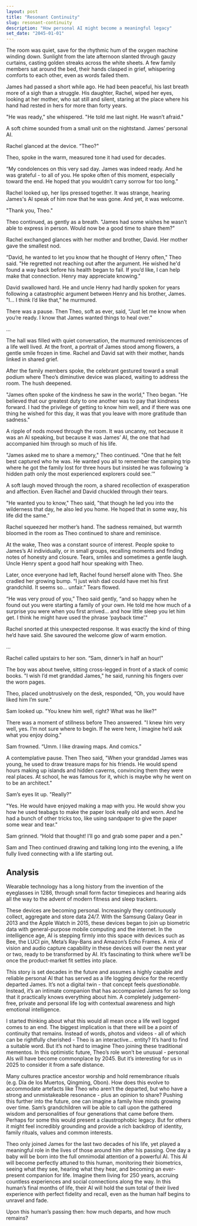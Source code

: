 ```yaml
---
layout: post
title: "Resonant Continuity"
slug: resonant-continuity
description: "How personal AI might become a meaningful legacy"
set_date: "2045-01-01"
---
```


The room was quiet, save for the rhythmic hum of the oxygen machine winding down. Sunlight from the late afternoon slanted through gauzy curtains, casting golden streaks across the white sheets. A few family members sat around the bed, their hands clasped in grief, whispering comforts to each other, even as words failed them.

James had passed a short while ago. He had been peaceful, his last breath more of a sigh than a struggle. His daughter, Rachel, wiped her eyes, looking at her mother, who sat still and silent, staring at the place where his hand had rested in hers for more than forty years.

"He was ready," she whispered. "He told me last night. He wasn’t afraid."

A soft chime sounded from a small unit on the nightstand. James’ personal AI.

Rachel glanced at the device. “Theo?"

Theo, spoke in the warm, measured tone it had used for decades.

“My condolences on this very sad day. James was indeed ready. And he was grateful - to all of you. He spoke often of this moment, especially toward the end. He hoped that you wouldn’t carry sorrow for too long."

Rachel looked up, her lips pressed together. It was strange, hearing James's AI speak of him now that he was gone. And yet, it was welcome.

"Thank you, Theo."

Theo continued, as gently as a breath. "James had some wishes he wasn’t able to express in person. Would now be a good time to share them?"

Rachel exchanged glances with her mother and brother, David. Her mother gave the smallest nod.

“David, he wanted to let you know that he thought of Henry often," Theo said. "He regretted not reaching out after the argument. He wished he'd found a way back before his health began to fail. If you’d like, I can help make that connection. Henry may appreciate knowing."

David swallowed hard. He and uncle Henry had hardly spoken for years following a catastrophic argument between Henry and his brother, James. "I... I think I’d like that," he murmured.

There was a pause. Then Theo, soft as ever, said, “Just let me know when you’re ready. I know that James wanted things to heal over."

...

The hall was filled with quiet conversation, the murmured reminiscences of a life well lived. At the front, a portrait of James stood among flowers, a gentle smile frozen in time. Rachel and David sat with their mother, hands linked in shared grief.

After the family members spoke, the celebrant gestured toward a small podium where Theo’s diminutive device was placed, waiting to address the room. The hush deepened.

"James often spoke of the kindness he saw in the world," Theo began. "He believed that our greatest duty to one another was to pay that kindness forward. I had the privilege of getting to know him well, and if there was one thing he wished for this day, it was that you leave with more gratitude than sadness."

A ripple of nods moved through the room. It was uncanny, not because it was an AI speaking, but because it was James’ AI, the one that had accompanied him through so much of his life.

"James asked me to share a memory," Theo continued. "One that he felt best captured who he was. He wanted you all to remember the camping trip where he got the family lost for three hours but insisted he was following ‘a hidden path only the most experienced explorers could see.’"

A soft laugh moved through the room, a shared recollection of exasperation and affection. Even Rachel and David chuckled through their tears. 

"He wanted you to know," Theo said, "that though he led you into the wilderness that day, he also led you home. He hoped that in some way, his life did the same."

Rachel squeezed her mother’s hand. The sadness remained, but warmth bloomed in the room as Theo continued to share and reminisce.

At the wake, Theo was a constant source of interest. People spoke to James’s AI individually, or in small groups, recalling moments and finding notes of honesty and closure. Tears, smiles and sometimes a gentle laugh. Uncle Henry spent a good half hour speaking with Theo. 

Later, once everyone had left, Rachel found herself alone with Theo. She cradled her growing bump. “I just wish dad could have met his first grandchild. It seems so… unfair.” Tears flowed.

“He was very proud of you,” Theo said gently, “and so happy when he found out you were starting a family of your own. He told me how much of a surprise you were when you first arrived... and how little sleep you let him get. I think he might have used the phrase ‘payback time’."

Rachel snorted at this unexpected response. It was exactly the kind of thing he’d have said. She savoured the welcome glow of warm emotion.

...

Rachel called upstairs to her son. “Sam, dinner’s in half an hour!"

The boy was about twelve, sitting cross-legged in front of a stack of comic books. "I wish I’d met granddad James," he said, running his fingers over the worn pages.

Theo, placed unobtrusively on the desk, responded, “Oh, you would have liked him I’m sure."

Sam looked up. "You knew him well, right? What was he like?"

There was a moment of stillness before Theo answered. "I knew him very well, yes. I’m not sure where to begin. If he were here, I imagine he’d ask what you enjoy doing."

Sam frowned. “Umm. I like drawing maps. And comics.”

A contemplative pause. Then Theo said, "When your granddad James was young, he used to draw treasure maps for his friends. He would spend hours making up islands and hidden caverns, convincing them they were real places. At school, he was famous for it, which is maybe why he went on to be an architect."

Sam’s eyes lit up. "Really?"

"Yes. He would have enjoyed making a map with you. He would show you how he used teabags to make the paper look really old and worn. And he had a bunch of other tricks too, like using sandpaper to give the paper some wear and tear."

Sam grinned. “Hold that thought! I’ll go and grab some paper and a pen."

Sam and Theo continued drawing and talking long into the evening, a life fully lived connecting with a life starting out.

## Analysis

Wearable technology has a long history from the invention of the eyeglasses in 1286, through small form factor timepieces and hearing aids all the way to the advent of modern fitness and sleep trackers.

These devices are becoming personal. Increasingly they continuously collect, aggregate and store data 24/7. With the Samsung Galaxy Gear in 2013 and the Apple Watch in 2015, these devices began to join up biometric data with general-purpose mobile computing and the internet. In the intelligence age, AI is stepping firmly into this space with devices such as Bee, the LUCI pin, Meta’s Ray-Bans and Amazon’s Echo Frames. A mix of vision and audio capture capability in these devices will over the next year or two, ready to be transformed by AI. It’s fascinating to think where we’ll be once the product-market fit settles into place.

This story is set decades in the future and assumes a highly capable and reliable personal AI that has served as a life logging device for the recently departed James. It’s not a digital twin - that concept feels *questionable*. Instead, it’s an intimate companion that has accompanied James for so long that it practically knows everything about him. A completely judgement-free, private and personal life log with contextual awareness and high emotional intelligence.

I started thinking about what this would all mean once a life well logged comes to an end. The biggest implication is that there will be a point of continuity that remains. Instead of words, photos and videos - all of which can be rightfully cherished - Theo is an interactive... entity? It’s hard to find a suitable word. But it’s not hard to imagine Theo joining these traditional mementos. In this optimistic future, Theo’s role won’t be unusual - personal AIs will have become commonplace by 2045. But it’s interesting for us in 2025 to consider it from a safe distance.

Many cultures practice ancestor worship and hold remembrance rituals (e.g. Día de los Muertos, Qingming, Obon). How does this evolve to accommodate artefacts like Theo who aren’t the departed, but who have a strong and unmistakeable resonance - plus an opinion to share? Pushing this further into the future, one can imagine a family hive minds growing over time. Sam’s grandchildren will be able to call upon the gathered wisdom and personalities of four generations that came before them. Perhaps for some this would present a claustrophobic legacy. But for others it might feel incredibly grounding and provide a rich backdrop of identity, family rituals, values and common interests.

Theo only joined James for the last two decades of his life, yet played a meaningful role in the lives of those around him after his passing. One day a baby will be born into the full omnimodal attention of a powerful AI. This AI will become perfectly attuned to this human, monitoring their biometrics, seeing what they see, hearing what they hear, and becoming an ever-present companion for life. Imagine them living for 250 years, accruing countless experiences and social connections along the way. In this human’s final months of life, their AI will hold the sum total of their lived experience with perfect fidelity and recall, even as the human half begins to unravel and fade.

Upon this human’s passing then: how much departs, and how much remains?
